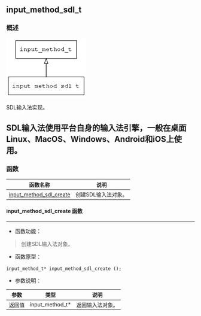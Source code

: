 ## input\_method\_sdl\_t
### 概述
![image](images/input_method_sdl_t_0.png)

SDL输入法实现。

 SDL输入法使用平台自身的输入法引擎，一般在桌面Linux、MacOS、Windows、Android和iOS上使用。
----------------------------------
### 函数
<p id="input_method_sdl_t_methods">

| 函数名称 | 说明 | 
| -------- | ------------ | 
| <a href="#input_method_sdl_t_input_method_sdl_create">input\_method\_sdl\_create</a> | 创建SDL输入法对象。 |
#### input\_method\_sdl\_create 函数
-----------------------

* 函数功能：

> <p id="input_method_sdl_t_input_method_sdl_create">创建SDL输入法对象。

* 函数原型：

```
input_method_t* input_method_sdl_create ();
```

* 参数说明：

| 参数 | 类型 | 说明 |
| -------- | ----- | --------- |
| 返回值 | input\_method\_t* | 返回输入法对象。 |
